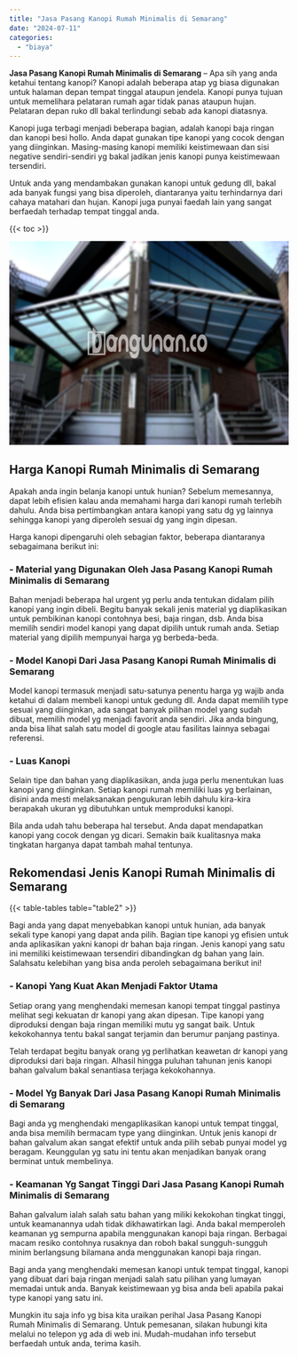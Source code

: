 ```yaml
---
title: "Jasa Pasang Kanopi Rumah Minimalis di Semarang"
date: "2024-07-11"
categories: 
  - "biaya"
---
```


**Jasa Pasang Kanopi Rumah Minimalis di Semarang** – Apa sih yang anda ketahui tentang kanopi? Kanopi adalah beberapa atap yg biasa digunakan untuk halaman depan tempat tinggal ataupun jendela. Kanopi punya tujuan untuk memelihara pelataran rumah agar tidak panas ataupun hujan. Pelataran depan ruko dll bakal terlindungi sebab ada kanopi diatasnya.

Kanopi juga terbagi menjadi beberapa bagian, adalah kanopi baja ringan dan kanopi besi hollo. Anda dapat gunakan tipe kanopi yang cocok dengan yang diinginkan. Masing-masing kanopi memiliki keistimewaan dan sisi negative sendiri-sendiri yg bakal jadikan jenis kanopi punya keistimewaan tersendiri.

Untuk anda yang mendambakan gunakan kanopi untuk gedung dll, bakal ada banyak fungsi yang bisa diperoleh, diantaranya yaitu terhindarnya dari cahaya matahari dan hujan. Kanopi juga punyai faedah lain yang sangat berfaedah terhadap tempat tinggal anda.

{{< toc >}}

![Jasa Pasang Kanopi Rumah Minimalis di Semarang](/images/harga-kanopi-minimalis-14.png)

## Harga Kanopi Rumah Minimalis di Semarang

Apakah anda ingin belanja kanopi untuk hunian? Sebelum memesannya, dapat lebih efisien kalau anda memahami harga dari kanopi rumah terlebih dahulu. Anda bisa pertimbangkan antara kanopi yang satu dg yg lainnya sehingga kanopi yang diperoleh sesuai dg yang ingin dipesan.

Harga kanopi dipengaruhi oleh sebagian faktor, beberapa diantaranya sebagaimana berikut ini:

### \- Material yang Digunakan Oleh Jasa Pasang Kanopi Rumah Minimalis di Semarang

Bahan menjadi beberapa hal urgent yg perlu anda tentukan didalam pilih kanopi yang ingin dibeli. Begitu banyak sekali jenis material yg diaplikasikan untuk pembikinan kanopi contohnya besi, baja ringan, dsb. Anda bisa memilih sendiri model kanopi yang dapat dipilih untuk rumah anda. Setiap material yang dipilih mempunyai harga yg berbeda-beda.

### \- Model Kanopi Dari Jasa Pasang Kanopi Rumah Minimalis di Semarang

Model kanopi termasuk menjadi satu-satunya penentu harga yg wajib anda ketahui di dalam membeli kanopi untuk gedung dll. Anda dapat memilih type sesuai yang diinginkan, ada sangat banyak pilihan model yang sudah dibuat, memilih model yg menjadi favorit anda sendiri. Jika anda bingung, anda bisa lihat salah satu model di google atau fasilitas lainnya sebagai referensi.

### \- Luas Kanopi

Selain tipe dan bahan yang diaplikasikan, anda juga perlu menentukan luas kanopi yang diinginkan. Setiap kanopi rumah memiliki luas yg berlainan, disini anda mesti melaksanakan pengukuran lebih dahulu kira-kira berapakah ukuran yg dibutuhkan untuk memproduksi kanopi.

Bila anda udah tahu beberapa hal tersebut. Anda dapat mendapatkan kanopi yang cocok dengan yg dicari. Semakin baik kualitasnya maka tingkatan harganya dapat tambah mahal tentunya.

## Rekomendasi Jenis Kanopi Rumah Minimalis di Semarang

{{< table-tables table="table2" >}}

Bagi anda yang dapat menyebabkan kanopi untuk hunian, ada banyak sekali type kanopi yang dapat anda pilih. Bagian tipe kanopi yg efisien untuk anda aplikasikan yakni kanopi dr bahan baja ringan. Jenis kanopi yang satu ini memiliki keistimewaan tersendiri dibandingkan dg bahan yang lain. Salahsatu kelebihan yang bisa anda peroleh sebagaimana berikut ini!

### \- Kanopi Yang Kuat Akan Menjadi Faktor Utama

Setiap orang yang menghendaki memesan kanopi tempat tinggal pastinya melihat segi kekuatan dr kanopi yang akan dipesan. Tipe kanopi yang diproduksi dengan baja ringan memiliki mutu yg sangat baik. Untuk kekokohannya tentu bakal sangat terjamin dan berumur panjang pastinya.

Telah terdapat begitu banyak orang yg perlihatkan keawetan dr kanopi yang diproduksi dari baja ringan. Alhasil hingga puluhan tahunan jenis kanopi bahan galvalum bakal senantiasa terjaga kekokohannya.

### \- Model Yg Banyak Dari Jasa Pasang Kanopi Rumah Minimalis di Semarang

Bagi anda yg menghendaki mengaplikasikan kanopi untuk tempat tinggal, anda bisa memilih bermacam type yang diinginkan. Untuk jenis kanopi dr bahan galvalum akan sangat efektif untuk anda pilih sebab punyai model yg beragam. Keunggulan yg satu ini tentu akan menjadikan banyak orang berminat untuk membelinya.

### \- Keamanan Yg Sangat Tinggi Dari Jasa Pasang Kanopi Rumah Minimalis di Semarang

Bahan galvalum ialah salah satu bahan yang miliki kekokohan tingkat tinggi, untuk keamanannya udah tidak dikhawatirkan lagi. Anda bakal memperoleh keamanan yg sempurna apabila menggunakan kanopi baja ringan. Berbagai macam resiko contohnya rusaknya dan roboh bakal sungguh-sungguh minim berlangsung bilamana anda menggunakan kanopi baja ringan.

Bagi anda yang menghendaki memesan kanopi untuk tempat tinggal, kanopi yang dibuat dari baja ringan menjadi salah satu pilihan yang lumayan memadai untuk anda. Banyak keistimewaan yg bisa anda beli apabila pakai type kanopi yang satu ini.

Mungkin itu saja info yg bisa kita uraikan perihal Jasa Pasang Kanopi Rumah Minimalis di Semarang. Untuk pemesanan, silakan hubungi kita melalui no telepon yg ada di web ini. Mudah-mudahan info tersebut berfaedah untuk anda, terima kasih.
